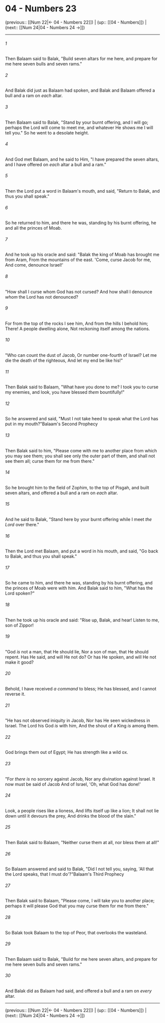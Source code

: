 # 04 - Numbers 23

(previous:: [[Num 22|← 04 - Numbers 22]]) | (up:: [[04 - Numbers]]) | (next:: [[Num 24|04 - Numbers 24 →]])

***


###### 1 
Then Balaam said to Balak, "Build seven altars for me here, and prepare for me here seven bulls and seven rams." 

###### 2 
And Balak did just as Balaam had spoken, and Balak and Balaam offered a bull and a ram on _each_ altar. 

###### 3 
Then Balaam said to Balak, "Stand by your burnt offering, and I will go; perhaps the Lord will come to meet me, and whatever He shows me I will tell you." So he went to a desolate height. 

###### 4 
And God met Balaam, and he said to Him, "I have prepared the seven altars, and I have offered on _each_ altar a bull and a ram." 

###### 5 
Then the Lord put a word in Balaam's mouth, and said, "Return to Balak, and thus you shall speak." 

###### 6 
So he returned to him, and there he was, standing by his burnt offering, he and all the princes of Moab. 

###### 7 
And he took up his oracle and said: "Balak the king of Moab has brought me from Aram, From the mountains of the east. 'Come, curse Jacob for me, And come, denounce Israel!' 

###### 8 
"How shall I curse whom God has not cursed? And how shall I denounce _whom_ the Lord has not denounced? 

###### 9 
For from the top of the rocks I see him, And from the hills I behold him; There! A people dwelling alone, Not reckoning itself among the nations. 

###### 10 
"Who can count the dust of Jacob, Or number one-fourth of Israel? Let me die the death of the righteous, And let my end be like his!" 

###### 11 
Then Balak said to Balaam, "What have you done to me? I took you to curse my enemies, and look, you have blessed _them_ bountifully!" 

###### 12 
So he answered and said, "Must I not take heed to speak what the Lord has put in my mouth?"Balaam's Second Prophecy 

###### 13 
Then Balak said to him, "Please come with me to another place from which you may see them; you shall see only the outer part of them, and shall not see them all; curse them for me from there." 

###### 14 
So he brought him to the field of Zophim, to the top of Pisgah, and built seven altars, and offered a bull and a ram on _each_ altar. 

###### 15 
And he said to Balak, "Stand here by your burnt offering while I meet _the Lord_ over there." 

###### 16 
Then the Lord met Balaam, and put a word in his mouth, and said, "Go back to Balak, and thus you shall speak." 

###### 17 
So he came to him, and there he was, standing by his burnt offering, and the princes of Moab were with him. And Balak said to him, "What has the Lord spoken?" 

###### 18 
Then he took up his oracle and said: "Rise up, Balak, and hear! Listen to me, son of Zippor! 

###### 19 
"God _is_ not a man, that He should lie, Nor a son of man, that He should repent. Has He said, and will He not do? Or has He spoken, and will He not make it good? 

###### 20 
Behold, I have received _a command_ to bless; He has blessed, and I cannot reverse it. 

###### 21 
"He has not observed iniquity in Jacob, Nor has He seen wickedness in Israel. The Lord his God _is_ with him, And the shout of a King _is_ among them. 

###### 22 
God brings them out of Egypt; He has strength like a wild ox. 

###### 23 
"For _there is_ no sorcery against Jacob, Nor any divination against Israel. It now must be said of Jacob And of Israel, 'Oh, what God has done!' 

###### 24 
Look, a people rises like a lioness, And lifts itself up like a lion; It shall not lie down until it devours the prey, And drinks the blood of the slain." 

###### 25 
Then Balak said to Balaam, "Neither curse them at all, nor bless them at all!" 

###### 26 
So Balaam answered and said to Balak, "Did I not tell you, saying, 'All that the Lord speaks, that I must do'?"Balaam's Third Prophecy 

###### 27 
Then Balak said to Balaam, "Please come, I will take you to another place; perhaps it will please God that you may curse them for me from there." 

###### 28 
So Balak took Balaam to the top of Peor, that overlooks the wasteland. 

###### 29 
Then Balaam said to Balak, "Build for me here seven altars, and prepare for me here seven bulls and seven rams." 

###### 30 
And Balak did as Balaam had said, and offered a bull and a ram on _every_ altar.

***

(previous:: [[Num 22|← 04 - Numbers 22]]) | (up:: [[04 - Numbers]]) | (next:: [[Num 24|04 - Numbers 24 →]])
